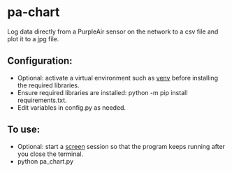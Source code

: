 # pa-chart
Log data directly from a PurpleAir sensor on the network to a csv file and plot it to a jpg file.

## Configuration: 
* Optional: activate a virtual environment such as <a href="https://docs.python.org/3/library/venv.html" target="_blank">venv</a> before installing the required libraries.
* Ensure required libraries are installed: python -m pip install requirements.txt.
* Edit variables in config.py as needed.

## To use: 
* Optional: start a <a href="https://linuxize.com/post/how-to-use-linux-screen/" target="_blank">screen</a> session so that the program keeps running after you close the terminal.
* python pa_chart.py